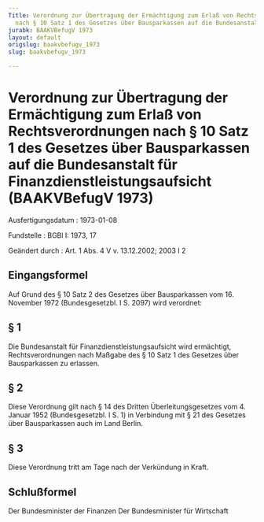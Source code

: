 ```yaml
---
Title: Verordnung zur Übertragung der Ermächtigung zum Erlaß von Rechtsverordnungen
  nach § 10 Satz 1 des Gesetzes über Bausparkassen auf die Bundesanstalt für Finanzdienstleistungsaufsicht
jurabk: BAAKVBefugV 1973
layout: default
origslug: baakvbefugv_1973
slug: baakvbefugv_1973

---
```


# Verordnung zur Übertragung der Ermächtigung zum Erlaß von Rechtsverordnungen nach § 10 Satz 1 des Gesetzes über Bausparkassen auf die Bundesanstalt für Finanzdienstleistungsaufsicht (BAAKVBefugV 1973)

Ausfertigungsdatum
:   1973-01-08

Fundstelle
:   BGBl I: 1973, 17

Geändert durch
:   Art. 1 Abs. 4 V v. 13.12.2002; 2003 I 2

## Eingangsformel

Auf Grund des § 10 Satz 2 des Gesetzes über Bausparkassen vom 16.
November 1972 (Bundesgesetzbl. I S. 2097) wird verordnet:

## § 1

Die Bundesanstalt für Finanzdienstleistungsaufsicht wird ermächtigt,
Rechtsverordnungen nach Maßgabe des § 10 Satz 1 des Gesetzes über
Bausparkassen zu erlassen.

## § 2

Diese Verordnung gilt nach § 14 des Dritten Überleitungsgesetzes vom
4\. Januar 1952 (Bundesgesetzbl. I S. 1) in Verbindung mit § 21 des
Gesetzes über Bausparkassen auch im Land Berlin.

## § 3

Diese Verordnung tritt am Tage nach der Verkündung in Kraft.

## Schlußformel

Der Bundesminister der Finanzen
Der Bundesminister für Wirtschaft

